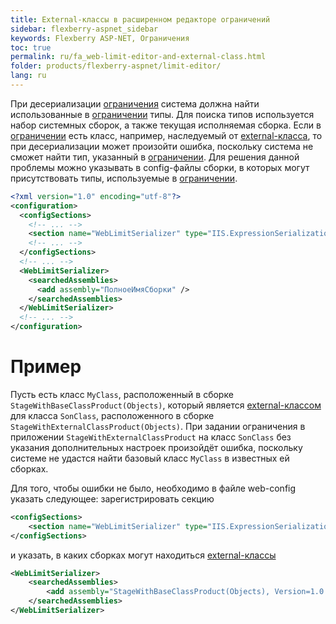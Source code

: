 ```yaml
---
title: External-классы в расширенном редакторе ограничений
sidebar: flexberry-aspnet_sidebar
keywords: Flexberry ASP-NET, Ограничения
toc: true
permalink: ru/fa_web-limit-editor-and-external-class.html
folder: products/flexberry-aspnet/limit-editor/
lang: ru
---
```


При десериализации [ограничения](fa_advanced-limit-editor.html) система должна найти использованные в [ограничении](fa_advanced-limit-editor.html) типы. Для поиска типов используется набор системных сборок, а также текущая исполняемая сборка. Если в [ограничении](fa_advanced-limit-editor.html) есть класс, например, наследуемый от [external-класса](fd_external-classes.html), то при десериализации может произойти ошибка, поскольку система не сможет найти тип, указанный в [ограничении](fa_advanced-limit-editor.html). Для решения данной проблемы можно указывать в config-файлы сборки, в которых могут присутствовать типы, используемые в [ограничении](fa_advanced-limit-editor.html).

```xml
<?xml version="1.0" encoding="utf-8"?>
<configuration>
  <configSections>
	<!-- ... -->
    <section name="WebLimitSerializer" type="IIS.ExpressionSerialization.Configuration.WebLimitSerializer, IIS.ExpressionSerialization" />
	<!-- ... -->
  </configSections>
  <!-- ... -->
  <WebLimitSerializer>
    <searchedAssemblies>
      <add assembly="ПолноеИмяСборки" />
    </searchedAssemblies>
  </WebLimitSerializer>
  <!-- ... -->
</configuration>
```

# Пример

Пусть есть класс `MyClass`, расположенный в сборке `StageWithBaseClassProduct(Objects)`, который является [external-классом](fd_external-classes.html) для класса `SonClass`, расположенного в сборке `StageWithExternalClassProduct(Objects)`. При задании ограничения в приложении `StageWithExternalClassProduct` на класс `SonClass` без указания дополнительных настроек произойдёт ошибка, поскольку системе не удастся найти базовый класс `MyClass` в известных ей сборках.

Для того, чтобы ошибки не было, необходимо в файле web-config указать следующее: зарегистрировать секцию

```xml
<configSections>
    <section name="WebLimitSerializer" type="IIS.ExpressionSerialization.Configuration.WebLimitSerializer, IIS.ExpressionSerialization" />
</configSections>
```

и указать, в каких сборках могут находиться [external-классы](fd_external-classes.html)

```xml
<WebLimitSerializer>
	<searchedAssemblies>
		<add assembly="StageWithBaseClassProduct(Objects), Version=1.0.0.1, Culture=neutral, PublicKeyToken=null" />
	</searchedAssemblies>
</WebLimitSerializer>
```
